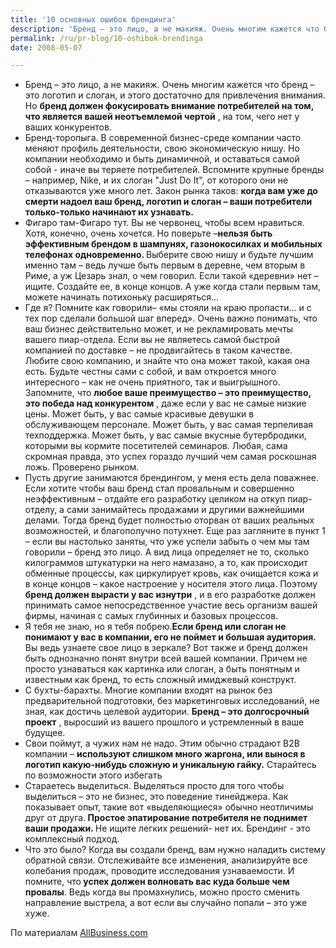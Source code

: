```yaml
---
title: '10 основных ошибок брендинга'
description: 'Бренд – это лицо, а не макияж. Очень многим кажется что бренд – это логотип и слоган, и этого достаточно для привлечения внимания. Но бренд должен фокусировать внимание потребителей на том, что является вашей неотъемлемой чертой , на том, чего нет у ваших конкурентов.'
permalink: /ru/pr-blog/10-oshibok-brendinga
date: 2008-05-07

---
```

<ul>
<li>Бренд – это лицо, а не макияж. Очень многим кажется что бренд – это логотип и слоган, и этого достаточно для привлечения внимания. Но <strong>бренд должен фокусировать внимание  потребителей на том, что является вашей неотъемлемой чертой</strong> , на том, чего нет у ваших конкурентов.</li>
<li>Бренд-торопыга. В современной бизнес-среде компании часто меняют  профиль деятельности, свою экономическую нишу. Но компании необходимо и быть динамичной, и оставаться самой собой - иначе вы теряете потребителей.  Вспомните крупные бренды – например, Nike, и их слоган "Just Do It", от которого они не отказываются уже много лет.  Закон рынка таков: <strong>когда вам уже до смерти надоел ваш бренд, логотип и слоган – ваши потребители только-только начинают их узнавать.</strong>  </li>
<li>Фигаро там-Фигаро тут. Вы не червонец, чтобы всем нравиться. Хотя, конечно, очень хочется. Но поверьте –<strong>нельзя быть эффективным брендом в шампунях, газонокосилках и мобильных телефонах одновременно. </strong> Выберите свою нишу и будьте лучшим именно там – ведь лучше быть первым в деревне, чем вторым в Риме, а уж Цезарь знал, о чем говорил. Если такой «деревни» нет – ищите. Создайте ее, в конце концов. А уже когда стали первым там, можете начинать потихоньку расширяться…</li>
<li>Где я? Помните как говорили– «мы стояли на краю пропасти… и с тех пор сделали большой шаг вперед». Очень важно понимать, что ваш бизнес действительно может, и не рекламировать мечты вашего пиар-отдела. Если вы не являетесь самой быстрой компанией по доставке – не продвигайтесь в таком качестве. Любите свою компанию, и знайте что она может такой, какая она есть. Будьте честны сами с собой, и вам откроется много интересного – как не очень приятного, так и выигрышного. Запомните, что <strong>любое ваше преимущество – это преимущество, это победа над конкурентом</strong> , даже если у вас не самые низкие цены. Может быть, у вас самые красивые девушки в обслуживающем персонале. Может быть, у вас самая терпеливая техподдержка. Может быть, у вас самые вкусные бутербродики, которыми вы кормите посетителей семинаров. Любая, сама скромная правда, это успех гораздо лучший чем самая роскошная ложь. Проверено рынком.</li>
<li>Пусть другие занимаются брендингом, у меня есть дела  поважнее. Если хотите чтобы ваш бренд стал провальным и совершенно  неэффективным – отдайте его разработку целиком на откуп пиар-отделу, а сами занимайтесь продажами и другими важнейшими делами. Тогда бренд будет полностью оторван от ваших реальных возможностей, и благополучно потухнет. Еще раз загляните в пункт 1 – если вы настолько заняты, что уже успели забыть о чем мы там  говорили – бренд это лицо. А вид лица определяет не то, сколько килограммов штукатурки на него намазано, а то, как происходит обменные процессы, как циркулирует кровь, как очищается кожа и в конце концов – какое настроение у носителя этого лица. Поэтому <strong>бренд должен вырасти у вас изнутри</strong> , и в его разработке должен принимать самое непосредственное участие весь организм вашей фирмы, начиная с самых глубинных и базовых процессов.</li>
<li>Я тебя не знаю, но я тебя побрею.<strong>Если бренд или слоган не понимают у вас в компании, его не поймет и большая аудитория.</strong>  Вы ведь узнаете свое лицо в зеркале? Вот также и бренд должен быть однозначно понят внутри всей вашей компании. Причем не просто узнаваться как картинка или слоган, а быть понятным и известным как бренд, то есть сложный имиджевый конструкт. </li>
<li>С бухты-барахты. Многие компании входят на рынок без предварительной подготовки, без маркетинговых исследований, не зная, как достичь целевой аудитории. <strong>Бренд – это долгосрочный проект</strong> , выросший из вашего прошлого и устремленный в ваше будущее.  </li>
<li>Свои поймут, а чужих нам не надо. Этим обычно страдают B2B компании – <strong>используют слишком много жаргона, или вынося в логотип какую-нибудь сложную и уникальную гайку.</strong>  Старайтесь по возможности этого избегать</li>
<li>Стараетесь выделиться. Выделяться просто для того чтобы выделиться – это не бизнес, это поведение тинейджера. Как показывает опыт, такие вот «выделяющиеся» обычно неотличимы друг от друга.<strong>  Простое эпатирование потребителя не поднимет ваши продажи. </strong>Не ищите легких решений- нет их. Брендинг - это комплексный подход.</li>
<li>Что это было? Когда вы создали бренд, вам нужно наладить систему обратной связи. Отслеживайте все изменения, анализируйте все колебания продаж, проводите исследования узнаваемости. И помните, что<strong> успех должен волновать вас куда больше чем провалы</strong>. Ведь когда вы промахнулись, можно просто сменить направление выстрела, а вот если вы случайно попали – это уже хуже. </li></ul>


По материалам <a href="http://www.allbusiness.com/marketing-advertising/branding-brand-development/3984-1.html">AllBusiness.com</a>

